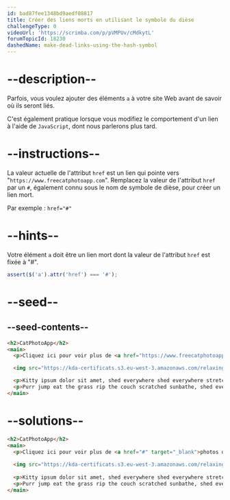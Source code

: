 ```yaml
---
id: bad87fee1348bd9aedf08817
title: Créer des liens morts en utilisant le symbole du dièse
challengeType: 0
videoUrl: 'https://scrimba.com/p/pVMPUv/cMdkytL'
forumTopicId: 18230
dashedName: make-dead-links-using-the-hash-symbol
---
```


# --description--

Parfois, vous voulez ajouter des éléments `a` à votre site Web avant de savoir où ils seront liés.

C'est également pratique lorsque vous modifiez le comportement d'un lien à l'aide de `JavaScript`, dont nous parlerons plus tard.

# --instructions--

La valeur actuelle de l'attribut `href` est un lien qui pointe vers "`https://www.freecatphotoapp.com`". Remplacez la valeur de l'attribut `href` par un `#`, également connu sous le nom de symbole de dièse, pour créer un lien mort.

Par exemple : `href="#"`

# --hints--

Votre élément `a` doit être un lien mort dont la valeur de l'attribut `href` est fixée à "#".

```js
assert($('a').attr('href') === '#');
```

# --seed--

## --seed-contents--

```html
<h2>CatPhotoApp</h2>
<main>
  <p>Cliquez ici pour voir plus de <a href="https://www.freecatphotoapp.com" target="_blank">photos de chats</a>.</p>.

  <img src="https://kda-certificats.s3.eu-west-3.amazonaws.com/relaxing_cat_4b5892f189.jpg?7969519" alt="Un joli chat orange couché sur le dos.">

  <p>Kitty ipsum dolor sit amet, shed everywhere shed everywhere stretching attack your ankles chase the red dot, hairball run catnip eat the grass sniff.</p>
  <p>Purr jump eat the grass rip the couch scratched sunbathe, shed everywhere rip the couch sleep in the sink fluffy fur catnip scratched.</p>
</main>
```

# --solutions--

```html
<h2>CatPhotoApp</h2>
<main>
  <p>Cliquez ici pour voir plus de <a href="#" target="_blank">photos de chats</a>.</p>.
  
  <img src="https://kda-certificats.s3.eu-west-3.amazonaws.com/relaxing_cat_4b5892f189.jpg?7969519" alt="Un joli chat orange couché sur le dos.">
  
  <p>Kitty ipsum dolor sit amet, shed everywhere shed everywhere stretching attack your ankles chase the red dot, hairball run catnip eat the grass sniff.</p>
  <p>Purr jump eat the grass rip the couch scratched sunbathe, shed everywhere rip the couch sleep in the sink fluffy fur catnip scratched.</p>
</main>
```

